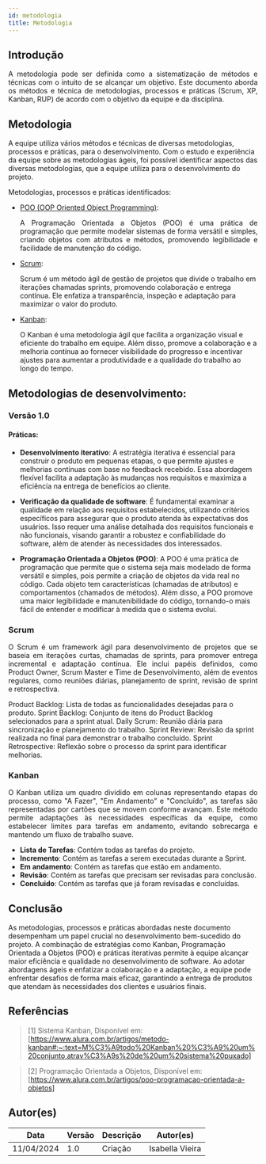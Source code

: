```yaml
---
id: metodologia
title: Metodologia
---
```

 
 
## Introdução
 
<p align = "justify">
A metodologia pode ser definida como a sistematização de métodos e técnicas com o intuito de se alcançar um objetivo. Este documento aborda os métodos e técnica de metodologias, processos e práticas (Scrum, XP, Kanban, RUP) de acordo com o objetivo da equipe e da disciplina.
</p>
 
## Metodologia
A equipe utiliza vários métodos e técnicas de diversas metodologias, processos e práticas, para o desenvolvimento. Com o estudo e  experiência da equipe sobre as metodologias ágeis, foi possível identificar aspectos das diversas metodologias, que a equipe utiliza para o desenvolvimento do projeto.
 
Metodologias, processos e práticas identificados:
 
- [POO (OOP Oriented Object Programming)](https://www....):<p align = "justify">
A Programação Orientada a Objetos (POO) é uma prática de programação que permite modelar sistemas de forma versátil e simples, criando objetos com atributos e métodos, promovendo legibilidade e facilidade de manutenção do código.
</p>

- [Scrum](https://www...):</p>
Scrum é um método ágil de gestão de projetos que divide o trabalho em iterações chamadas sprints, promovendo colaboração e entrega contínua. Ele enfatiza a transparência, inspeção e adaptação para maximizar o valor do produto.
<p align = "justify">

- [Kanban](https://www...):</p>
O Kanban é uma metodologia ágil que facilita a organização visual e eficiente do trabalho em equipe. Além disso, promove a colaboração e a melhoria contínua ao fornecer visibilidade do progresso e incentivar ajustes para aumentar a produtividade e a qualidade do trabalho ao longo do tempo.
<p align = "justify">
 
 
## Metodologias de desenvolvimento:
 
### Versão 1.0
 
#### Práticas:
 
- **Desenvolvimento iterativo**: A estratégia iterativa é essencial para construir o produto em pequenas etapas, o que permite ajustes e melhorias contínuas com base no feedback recebido. Essa abordagem flexível facilita a adaptação às mudanças nos requisitos e maximiza a eficiência na entrega de benefícios ao cliente.
 
- **Verificação da qualidade de software**: É fundamental examinar a qualidade em relação aos requisitos estabelecidos, utilizando critérios específicos para assegurar que o produto atenda às expectativas dos usuários. Isso requer uma análise detalhada dos requisitos funcionais e não funcionais, visando garantir a robustez e confiabilidade do software, além de atender às necessidades dos interessados.

- **Programação Orientada a Objetos (POO)**: A POO é uma prática de programação que permite que o sistema seja mais modelado de forma versátil e simples, pois permite a criação de objetos da vida real no código. Cada objeto tem características (chamadas de atributos) e comportamentos (chamados de métodos). Além disso, a POO promove uma maior legibilidade e manutenibilidade do código, tornando-o mais fácil de entender e modificar à medida que o sistema evolui.

### Scrum
<p align = "justify" >
O Scrum é um framework ágil para desenvolvimento de projetos que se baseia em iterações curtas, chamadas de sprints, para promover entrega incremental e adaptação contínua. Ele inclui papéis definidos, como Product Owner, Scrum Master e Time de Desenvolvimento, além de eventos regulares, como reuniões diárias, planejamento de sprint, revisão de sprint e retrospectiva.
</p>
Product Backlog: Lista de todas as funcionalidades desejadas para o produto.
Sprint Backlog: Conjunto de itens do Product Backlog selecionados para a sprint atual.
Daily Scrum: Reunião diária para sincronização e planejamento do trabalho.
Sprint Review: Revisão da sprint realizada no final para demonstrar o trabalho concluído.
Sprint Retrospective: Reflexão sobre o processo da sprint para identificar melhorias.



### Kanban
 
<p align = "justify">
O Kanban utiliza um quadro dividido em colunas representando etapas do processo, como "A Fazer", "Em Andamento" e "Concluído", as tarefas são representadas por cartões que se movem conforme avançam. Este método permite adaptações às necessidades específicas da equipe, como estabelecer limites para tarefas em andamento, evitando sobrecarga e mantendo um fluxo de trabalho suave. 
</p>
 
- **Lista de Tarefas**: Contém todas as tarefas do projeto.
- **Incremento**: Contém as tarefas a serem executadas durante a Sprint.
- **Em andamento**: Contém as tarefas que estão em andamento.
- **Revisão**: Contém as tarefas que precisam ser revisadas para conclusão.
- **Concluido**: Contém as tarefas que já foram revisadas e concluídas.
  
## Conclusão
 
<p align = "justify">
 
As metodologias, processos e práticas abordadas neste documento desempenham um papel crucial no desenvolvimento bem-sucedido do projeto. A combinação de estratégias como Kanban, Programação Orientada a Objetos (POO) e práticas iterativas permite à equipe alcançar maior eficiência e qualidade no desenvolvimento de software. Ao adotar abordagens ágeis e enfatizar a colaboração e a adaptação, a equipe pode enfrentar desafios de forma mais eficaz, garantindo a entrega de produtos que atendam às necessidades dos clientes e usuários finais.
 
</p>
 
## Referências
 
> [1] Sistema Kanban, Disponível em: [https://www.alura.com.br/artigos/metodo-kanban#:~:text=M%C3%A9todo%20Kanban%20%C3%A9%20um%20conjunto,atrav%C3%A9s%20de%20um%20sistema%20puxado]

> [2] Programação Orientada a Objetos, Disponível em: [https://www.alura.com.br/artigos/poo-programacao-orientada-a-objetos]
 
 
## Autor(es)
 
| Data | Versão | Descrição | Autor(es) |
| -- | -- | -- | -- |
| 11/04/2024 | 1.0 | Criação  | Isabella Vieira |

